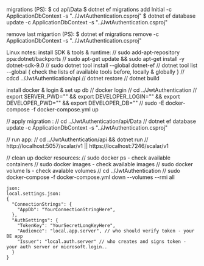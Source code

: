 migrations (PS):
$ cd api\Data
$ dotnet ef migrations add Initial -c ApplicationDbContext -s "../JwtAuthentication.csproj"
$ dotnet ef database update -c ApplicationDbContext -s "../JwtAuthentication.csproj"

remove last migartion (PS):
$ dotnet ef migrations remove -c ApplicationDbContext -s "../JwtAuthentication.csproj"

Linux notes:
install SDK & tools & runtime:
// sudo add-apt-repository ppa:dotnet/backports
// sudo apt-get update && sudo apt-get install -y dotnet-sdk-9.0
// sudo dotnet tool install --global dotnet-ef
// dotnet tool list --global    { check the lists of available tools before, locally & globally }
// cdcd ../JwtAuthentication/api
// dotnet restore
// dotnet build

install docker & login & set up db
// docker login
// cd ../JwtAuthentication
// export SERVER_PWD="" && export DEVELOPER_LOGIN="" &&  export DEVELOPER_PWD="" && export DEVELOPER_DB=""
// sudo -E docker-compose -f docker-compose.yml up

// apply migration :
// cd ../JwtAuthentication/api/Data
// dotnet ef database update -c ApplicationDbContext -s "../JwtAuthentication.csproj" 

// run app:
// cd ../JwtAuthentication/api && dotnet run
// http://localhost:5057/scalar/v1 || https://localhost:7246/scalar/v1

// clean up docker resources:
// sudo docker ps         - check available containers
// sudo docker images     - check available images
// sudo docker volume ls  - check avalable volumes
// cd ../JwtAuthentication
// sudo docker-compose -f docker-compose.yml down --volumes --rmi all

```
json:
local.settings.json:
{
  "ConnectionStrings": {
    "AppDb": "YourConnectionStringHere",
  },
  "AuthSettings": {
    "TokenKey": "YourSecretLongKeyHere",
    "Audience": "local.app.server", // who should verify token - your BE app
    "Issuer": "local.auth.server" // who creates and signs token - your auth server or microsoft.login..
  }
}
```